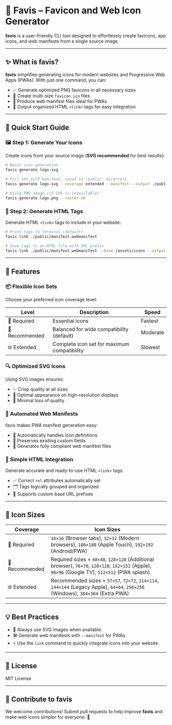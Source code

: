# 🚀 Favis – Favicon and Web Icon Generator

**favis** is a user-friendly CLI tool designed to effortlessly create favicons, app icons, and web manifests from a single source image.

---

## ✨ What is favis?

**favis** simplifies generating icons for modern websites and Progressive Web Apps (PWAs). With just one command, you can:

* ✅ Generate optimized PNG favicons in all necessary sizes
* 🎯 Create multi-size `favicon.ico` files
* 📱 Produce web manifest files ideal for PWAs
* 🔗 Output organized HTML `<link>` tags for easy integration

---

## 📖 Quick Start Guide

### 🖼️ Step 1: Generate Your Icons

Create icons from your source image (**SVG recommended** for best results):

```bash
# Basic icon generation
favis generate logo.svg

# Full set with manifest, saved to 'public' directory
favis generate logo.svg --coverage extended --manifest --output ./public

# Using PNG image (if SVG is unavailable)
favis generate logo.png --raster-ok
```

### 📝 Step 2: Generate HTML Tags

Generate HTML `<link>` tags to include in your website:

```bash
# Print tags to terminal (default)
favis link ./public/manifest.webmanifest

# Save tags to an HTML file with URL prefix
favis link ./public/manifest.webmanifest --base /assets/icons --output ./public/favicon-links.html
```

---

## 🎉 Features

### 📦 Flexible Icon Sets

Choose your preferred icon coverage level:

| Level          | Description                                 | Speed    |
| -------------- | ------------------------------------------- | -------- |
| 🚩 Required    | Essential icons                             | Fastest  |
| 🔖 Recommended | Balanced for wide compatibility (default)   | Moderate |
| 🌐 Extended    | Complete icon set for maximum compatibility | Slowest  |

### 🔍 Optimized SVG Icons

Using SVG images ensures:

* ✨ Crisp quality at all sizes
* 📱 Optimal appearance on high-resolution displays
* 🔄 Minimal loss of quality

### 📃 Automated Web Manifests

favis makes PWA manifest generation easy:

* 🤖 Automatically handles icon definitions
* 💾 Preserves existing custom fields
* 📑 Generates fully compliant web manifest files

### 🔗 Simple HTML Integration

Generate accurate and ready-to-use HTML `<link>` tags:

* ✅ Correct `rel` attributes automatically set
* 🗂️ Tags logically grouped and organized
* 📌 Supports custom base URL prefixes

---

## 📏 Icon Sizes

| Coverage       | Icon Sizes                                                                                                                     |
| -------------- | ------------------------------------------------------------------------------------------------------------------------------ |
| 🚩 Required    | `16×16` (Browser tabs), `32×32` (Modern browsers), `180×180` (Apple Touch), `192×192` (Android/PWA)                                    |
| 🔖 Recommended | Required sizes + `48×48`, `128×128` (Additional browser), `76×76`, `120×120`, `152×152` (Apple), `96×96` (Google TV), `512×512` (PWA splash) |
| 🌐 Extended    | Recommended sizes + `57×57`, `72×72`, `114×114`, `144×144` (Legacy Apple), `64×64`, `256×256` (Windows), `384×384` (Extra PWA)               |

---

## 💡 Best Practices

* 🌟 Always use SVG images when available.
* 🛠️ Generate web manifests with `--manifest` for PWAs.
* ⚡ Use the `link` command to quickly integrate icons into your website.

---

## 📜 License

MIT License

---

## 🤝 Contribute to favis

We welcome contributions! Submit pull requests to help improve **favis** and make web icons simpler for everyone. 🚀
